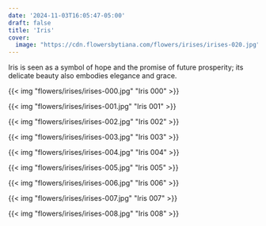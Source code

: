 ```yaml
---
date: '2024-11-03T16:05:47-05:00'
draft: false
title: 'Iris'
cover:
  image: "https://cdn.flowersbytiana.com/flowers/irises/irises-020.jpg"
---
```


Iris is seen as a symbol of hope and the promise of future prosperity; its delicate beauty also embodies elegance and grace.

{{< img "flowers/irises/irises-000.jpg" "Iris 000" >}}

{{< img "flowers/irises/irises-001.jpg" "Iris 001" >}}

{{< img "flowers/irises/irises-002.jpg" "Iris 002" >}}

{{< img "flowers/irises/irises-003.jpg" "Iris 003" >}}

{{< img "flowers/irises/irises-004.jpg" "Iris 004" >}}

{{< img "flowers/irises/irises-005.jpg" "Iris 005" >}}

{{< img "flowers/irises/irises-006.jpg" "Iris 006" >}}

{{< img "flowers/irises/irises-007.jpg" "Iris 007" >}}

{{< img "flowers/irises/irises-008.jpg" "Iris 008" >}}

